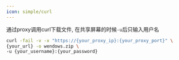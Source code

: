 ```yaml
---
icon: simple/curl
---
```


通过proxy调用curl下载文件, 在共享屏幕的时候```-u```后只输入用户名

```bash
curl -fail -v -x "https://{your_proxy_ip}:{your_proxy_port}" \
{your_url} -o wendows.zip \
-u {your_username}:{your_password}
```
